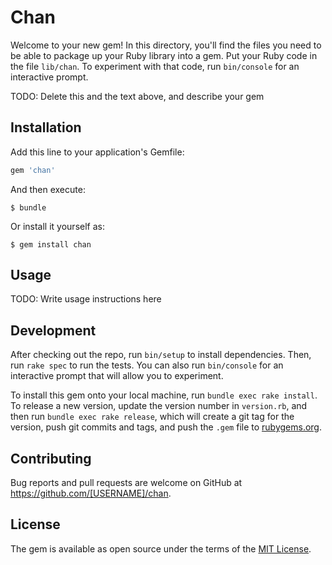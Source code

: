 # Chan

Welcome to your new gem! In this directory, you'll find the files you need to be able to package up your Ruby library into a gem. Put your Ruby code in the file `lib/chan`. To experiment with that code, run `bin/console` for an interactive prompt.

TODO: Delete this and the text above, and describe your gem

## Installation

Add this line to your application's Gemfile:

```ruby
gem 'chan'
```

And then execute:

    $ bundle

Or install it yourself as:

    $ gem install chan

## Usage

TODO: Write usage instructions here

## Development

After checking out the repo, run `bin/setup` to install dependencies. Then, run `rake spec` to run the tests. You can also run `bin/console` for an interactive prompt that will allow you to experiment.

To install this gem onto your local machine, run `bundle exec rake install`. To release a new version, update the version number in `version.rb`, and then run `bundle exec rake release`, which will create a git tag for the version, push git commits and tags, and push the `.gem` file to [rubygems.org](https://rubygems.org).

## Contributing

Bug reports and pull requests are welcome on GitHub at https://github.com/[USERNAME]/chan.

## License

The gem is available as open source under the terms of the [MIT License](https://opensource.org/licenses/MIT).
